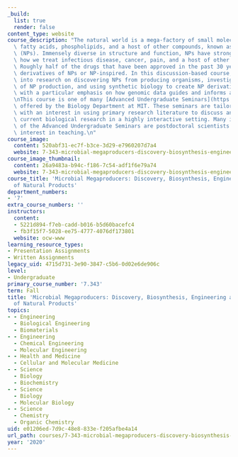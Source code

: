 ```yaml
---
_build:
  list: true
  render: false
content_type: website
course_description: "The natural world is a mega-factory of small molecules, peptides,\
  \ fatty acids, phospholipids, and a host of other compounds, known as natural products\
  \ (NPs). Immensely diverse in structure and function, NPs have strongly influenced\
  \ how we treat infectious disease, cancer, pain, and a host of other conditions.\
  \ Roughly half of the drugs that have been approved in the past 30 years are NPs,\
  \ derivatives of NPs or NP-inspired. In this discussion-based course, we will delve\
  \ into research on discovering NPs from producing organisms, investigating the biochemistry\
  \ of NP production, and using synthetic biology to create NP derivatives\u2014all\
  \ with a particular emphasis on how genomic data guides and informs all these studies.\n\
  \nThis course is one of many [Advanced Undergraduate Seminars](https://biology.mit.edu/undergraduate/current-students/subject-offerings/advanced-undergraduate-seminars/)\
  \ offered by the Biology Department at MIT. These seminars are tailored for students\
  \ with an interest in using primary research literature to discuss and learn about\
  \ current biological research in a highly interactive setting. Many instructors\
  \ of the Advanced Undergraduate Seminars are postdoctoral scientists with a strong\
  \ interest in teaching.\n"
course_image:
  content: 520abf31-ec7f-b3ce-3d29-e7960207d7a4
  website: 7-343-microbial-megaproducers-discovery-biosynthesis-engineering-and-applications-of-natural-products-fall-2020
course_image_thumbnail:
  content: 26a9483a-b94c-f186-7c54-adf1f6e79a74
  website: 7-343-microbial-megaproducers-discovery-biosynthesis-engineering-and-applications-of-natural-products-fall-2020
course_title: 'Microbial Megaproducers: Discovery, Biosynthesis, Engineering and Applications
  of Natural Products'
department_numbers:
- '7'
extra_course_numbers: ''
instructors:
  content:
  - 5221d894-f7eb-cadd-b016-b5d60bacefc4
  - fb3f15f7-5028-ee75-4777-4076df173801
  website: ocw-www
learning_resource_types:
- Presentation Assignments
- Written Assignments
legacy_uid: 4715d731-3e90-3847-c5b6-0d02e6de906c
level:
- Undergraduate
primary_course_number: '7.343'
term: Fall
title: 'Microbial Megaproducers: Discovery, Biosynthesis, Engineering and Applications
  of Natural Products'
topics:
- - Engineering
  - Biological Engineering
  - Biomaterials
- - Engineering
  - Chemical Engineering
  - Molecular Engineering
- - Health and Medicine
  - Cellular and Molecular Medicine
- - Science
  - Biology
  - Biochemistry
- - Science
  - Biology
  - Molecular Biology
- - Science
  - Chemistry
  - Organic Chemistry
uid: e01206ed-7d9c-48e8-833e-f205afbe4a14
url_path: courses/7-343-microbial-megaproducers-discovery-biosynthesis-engineering-and-applications-of-natural-products-fall-2020
year: '2020'
---
```

